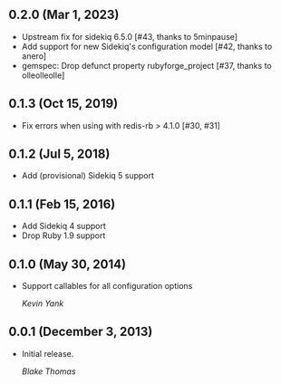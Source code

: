 ## 0.2.0 (Mar 1, 2023)

* Upstream fix for sidekiq 6.5.0 [#43, thanks to 5minpause]
* Add support for new Sidekiq's configuration model [#42, thanks to anero]
* gemspec: Drop defunct property rubyforge_project [#37, thanks to olleolleolle]

## 0.1.3 (Oct 15, 2019)

* Fix errors when using with redis-rb > 4.1.0 [#30, #31]

## 0.1.2 (Jul 5, 2018)

* Add (provisional) Sidekiq 5 support

## 0.1.1 (Feb 15, 2016)

* Add Sidekiq 4 support
* Drop Ruby 1.9 support

## 0.1.0 (May 30, 2014)

* Support callables for all configuration options

  *Kevin Yank*

## 0.0.1 (December 3, 2013)

* Initial release.

  *Blake Thomas*

